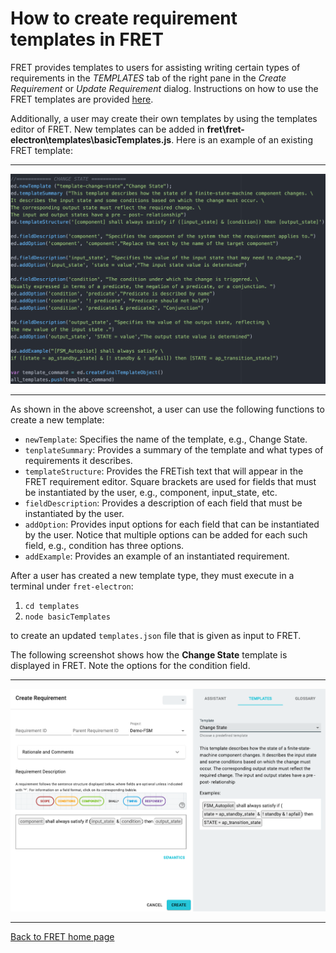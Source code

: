 # How to create requirement templates in FRET

FRET provides templates to users for assisting writing certain types of requirements in the *TEMPLATES* tab of the right pane in the *Create Requirement* or *Update Requirement* dialog. Instructions on how to use the FRET templates are provided [here](../user-interface/writingReqs.md).

Additionally, a user may create their own templates by using the templates editor of FRET. New templates can be added in **fret\fret-electron\templates\basicTemplates.js**. Here is an example of an existing FRET template:

***
<img src="../screen_shots/templateEditor.png">

***

As shown in the above screenshot, a user can use the following functions to create a new template:
* `newTemplate`: Specifies the name of the template, e.g., Change State.
* `tenplateSummary`: Provides a summary of the template and what types of requirements it describes.
* `templateStructure`: Provides the FRETish text that will appear in the FRET requirement editor. Square brackets are used for fields that must be instantiated by the user, e.g., component, input_state, etc.
* `fieldDescription`: Provides a description of each field that must be instantiated by the user.
* `addOption`: Provides input options for each field that can be instantiated by the user. Notice that multiple options can be added for each such field, e.g., condition has three options.
* `addExample`: Provides an example of an instantiated requirement.

After a user has created a new template type, they must execute in a terminal under `fret-electron`:
1. `cd templates`
2. `node basicTemplates`

to create an updated `templates.json` file that is given as input to FRET.

The following screenshot shows how the **Change State** template is
displayed in FRET. Note the options for the condition field. 

***
<img src="../screen_shots/TemplateExampleAfterEditor.png">

***

[Back to FRET home page](../../userManual.md)
